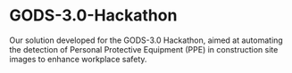 # GODS-3.0-Hackathon
Our solution developed for the GODS-3.0 Hackathon, aimed at automating the detection of Personal Protective Equipment (PPE) in construction site images to enhance workplace safety.
